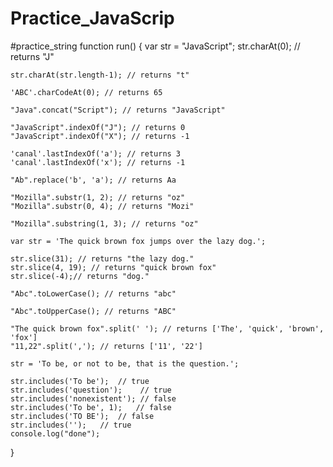 # Practice_JavaScrip
#practice_string
function run() {
	var str = "JavaScript";
	str.charAt(0); // returns "J"

	str.charAt(str.length-1); // returns "t"

	'ABC'.charCodeAt(0); // returns 65

	"Java".concat("Script"); // returns "JavaScript"

	"JavaScript".indexOf("J"); // returns 0
	"JavaScript".indexOf("X"); // returns -1

	'canal'.lastIndexOf('a'); // returns 3
	'canal'.lastIndexOf('x'); // returns -1

	"Ab".replace('b', 'a'); // returns Aa

	"Mozilla".substr(1, 2); // returns "oz"
	"Mozilla".substr(0, 4); // returns "Mozi"

	"Mozilla".substring(1, 3); // returns "oz"

	var str = 'The quick brown fox jumps over the lazy dog.';

	str.slice(31); // returns "the lazy dog."
	str.slice(4, 19); // returns "quick brown fox"
	str.slice(-4);// returns "dog."

	"Abc".toLowerCase(); // returns "abc"

	"Abc".toUpperCase(); // returns "ABC"

	"The quick brown fox".split(' '); // returns ['The', 'quick', 'brown', 'fox']
	"11,22".split(','); // returns ['11', '22']

	str = 'To be, or not to be, that is the question.';

	str.includes('To be'); 	// true
	str.includes('question');    // true
	str.includes('nonexistent'); // false
	str.includes('To be', 1);	// false
	str.includes('TO BE');	// false
	str.includes('');	// true
	console.log("done");
}
